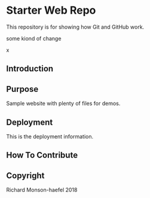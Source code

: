 # Starter Web Repo

This repository is for showing how Git and GitHub work.

some kiond of change

x
## Introduction


## Purpose

Sample website with plenty of files for demos.

## Deployment

This is the deployment information.

## How To Contribute

## Copyright

Richard Monson-haefel 2018